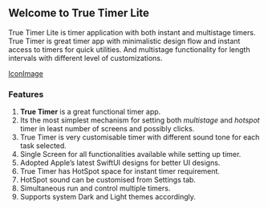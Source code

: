 ## Welcome to True Timer Lite

True Timer Lite is timer application with both instant and multistage timers. True Timer is great timer app with minimalistic design flow and instant access to timers for quick utilities. And multistage functionality for length intervals with different level of customizations.

[IconImage](https://github.com/noorbittechnologies/truetimerlite/issues/1#issue-652145828)

### Features

1. **True Timer** is a great functional timer app. 
2. Its the most simplest mechanism for setting both _multistage_ and _hotspot_ timer in least number of screens and possibly clicks. 
3. True Timer is very customisable timer with different sound tone for each task selected.
4. Single Screen for all functionalities available while setting up timer.
5. Adopted Apple’s latest SwiftUI designs for better UI designs.
6. True Timer has HotSpot space for instant timer requirement.
7. HotSpot sound can be customised from Settings tab.
8. Simultaneous run and control multiple timers.
9. Supports system Dark and Light themes accordingly.

